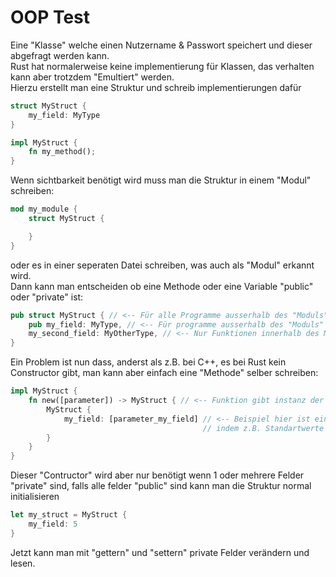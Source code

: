 # OOP Test
Eine "Klasse" welche einen Nutzername & Passwort speichert und dieser abgefragt werden kann.  
Rust hat normalerweise keine implementierung für Klassen, das verhalten kann aber trotzdem "Emultiert" werden.  
Hierzu erstellt man eine Struktur und schreib implementierungen dafür
```Rust
struct MyStruct {
    my_field: MyType
}

impl MyStruct {
    fn my_method();
}
```

Wenn sichtbarkeit benötigt wird muss man die Struktur in einem "Modul" schreiben:
```Rust
mod my_module {
    struct MyStruct {

    }
}
```

oder es in einer seperaten Datei schreiben, was auch als "Modul" erkannt wird.  
Dann kann man entscheiden ob eine Methode oder eine Variable "public" oder "private" ist:
```Rust
pub struct MyStruct { // <-- Für alle Programme ausserhalb des "Moduls" sichtbar wenn das Modul importiert wird
    pub my_field: MyType, // <-- Für programme ausserhalb des "Moduls" sichtbar
    my_second_field: MyOtherType, // <-- Nur Funktionen innerhalb des Moduls haben zugriff auf die Variable
}
```
Ein Problem ist nun dass, anderst als z.B. bei C++, es bei Rust kein Constructor gibt, man kann aber einfach eine "Methode" selber schreiben: 
```Rust
impl MyStruct {
    fn new([parameter]) -> MyStruct { // <-- Funktion gibt instanz der Struktur zurück
        MyStruct {
            my_field: [parameter_my_field] // <-- Beispiel hier ist ein Konstruktor, die Funktion kann aber auch ohne Parameter funktionieren,
                                           // indem z.B. Standartwerte benutzt werden
        }
    }
}
```
Dieser "Contructor" wird aber nur benötigt wenn 1 oder mehrere Felder "private" sind, falls alle felder "public" sind kann man die Struktur normal initialisieren
```Rust
let my_struct = MyStruct {
    my_field: 5
}
```


Jetzt kann man mit "gettern" und "settern" private Felder verändern und lesen.

